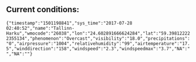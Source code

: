 ## Current conditions: 
 ``` {"timestamp":"1501198841","sys_time":"2017-07-28 02:40:52","name":"Tallinn-Harku","wmocode":"26038","lon":"24.602891666624284","lat":"59.398122222355134","phenomenon":"Overcast","visibility":"18.0","precipitations":"0","airpressure":"1004","relativehumidity":"99","airtemperature":"17.5","winddirection":"158","windspeed":"2.3","windspeedmax":"3.7","NA":"","NA":""} ```
